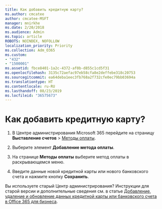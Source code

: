 ```yaml
---
title: Как добавить кредитную карту?
ms.author: cmcatee
author: cmcatee-MSFT
manager: mnirkhe
ms.date: 2/20/2018
ms.audience: Admin
ms.topic: article
ROBOTS: NOINDEX, NOFOLLOW
localization_priority: Priority
ms.collection: Adm_O365
ms.custom:
- "432"
- "1500001"
ms.assetid: fbce8401-1a2c-4372-af0b-d855c1cd5f31
ms.openlocfilehash: 3135c72aefac97eb58cfa8e2deffebe318c20753
ms.sourcegitcommit: ea64deba1eec3fb768a2f732cfe0ec79bb03694a
ms.translationtype: HT
ms.contentlocale: ru-RU
ms.lasthandoff: 08/23/2019
ms.locfileid: "36575673"
---
```

# <a name="how-do-i-add-a-credit-card"></a>Как добавить кредитную карту?

1. В Центре администрирования Microsoft 365 перейдите на страницу **Выставление счетов** \> [Методы оплаты](https://go.microsoft.com/fwlink/p/?linkid=2018806).

2. Выберите элемент **Добавление метода оплаты**.

3. На странице **Методы оплаты** выберите метод оплаты в раскрывающемся меню.

4. Введите данные новой кредитной карты или нового банковского счета и нажмите кнопку **Сохранить**.

Вы используете старый Центр администрирования? Инструкции для старой версии и дополнительные сведения см. в статье [Добавление, удаление и обновление данных кредитной карты или банковского счета в Office 365 для бизнеса](https://docs.microsoft.com/office365/admin/subscriptions-and-billing/add-update-or-remove-credit-card-or-bank-account).